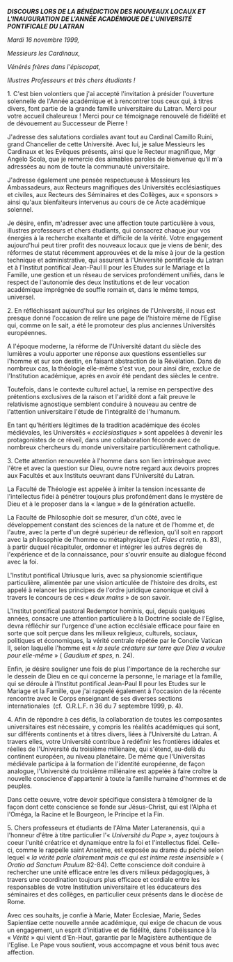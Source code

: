 ***DISCOURS LORS DE LA BÉNÉDICTION DES NOUVEAUX LOCAUX ET L'INAUGURATION DE L'ANNÉE ACADÉMIQUE DE L'UNIVERSITÉ PONTIFICALE DU LATRAN***

*Mardi 16 novembre 1999,*

*Messieurs les Cardinaux,*

*Vénérés frères dans l'épiscopat,*

*Illustres Professeurs et très chers étudiants !*

1. C'est bien volontiers que j'ai accepté l'invitation à présider l'ouverture solennelle de l'Année académique et à rencontrer tous ceux qui, à titres divers, font partie de la grande famille universitaire du Latran. Merci pour votre accueil chaleureux ! Merci pour ce témoignage renouvelé de fidélité et de dévouement au Successeur de Pierre !

J'adresse des salutations cordiales avant tout au Cardinal Camillo Ruini, grand Chancelier de cette Université. Avec lui, je salue Messieurs les Cardinaux et les Evêques présents, ainsi que le Recteur magnifique, Mgr Angelo Scola, que je remercie des aimables paroles de bienvenue qu'il m'a adressées au nom de toute la communauté universitaire.

J'adresse également une pensée respectueuse à Messieurs les Ambassadeurs, aux Recteurs magnifiques des Universités ecclésiastiques et civiles, aux Recteurs des Séminaires et des Collèges, aux « sponsors » ainsi qu'aux bienfaiteurs intervenus au cours de ce Acte académique solennel.

Je désire, enfin, m'adresser avec une affection toute particulière à vous, illustres professeurs et chers étudiants, qui consacrez chaque jour vos énergies à la recherche exaltante et difficile de la vérité. Votre engagement aujourd'hui peut tirer profit des nouveaux locaux que je viens de bénir, des réformes de statut récemment approuvées et de la mise à jour de la gestion technique et administrative, qui assurent à l'Université pontificale du Latran et à l'Institut pontifical Jean-Paul II pour les Etudes sur le Mariage et la Famille, une gestion et un réseau de services profondément unifiés, dans le respect de l'autonomie des deux Institutions et de leur vocation académique imprégnée de souffle romain et, dans le même temps, universel.

2. En réfléchissant aujourd'hui sur les origines de l'Université, il nous est presque donné l'occasion de relire une page de l'histoire même de l'Eglise qui, comme on le sait, a été le promoteur des plus anciennes Universités européennes.

A l'époque moderne, la réforme de l'Université datant du siècle des lumières a voulu apporter une réponse aux questions essentielles sur l'homme et sur son destin, en faisant abstraction de la Révélation. Dans de nombreux cas, la théologie elle-même s'est vue, pour ainsi dire, exclue de l'Institution académique, après en avoir été pendant des siècles le centre.

Toutefois, dans le contexte culturel actuel, la remise en perspective des prétentions exclusives de la raison et l'aridité dont a fait preuve le relativisme agnostique semblent conduire à nouveau au centre de l'attention universitaire l'étude de l'intégralité de l'humanum.

En tant qu'héritiers légitimes de la tradition académique des écoles médiévales, les Universités « *ecclésiastiques* » sont appelées à devenir les protagonistes de ce réveil, dans une collaboration féconde avec de nombreux chercheurs du monde universitaire particulièrement catholique.

3. Cette attention renouvelée à l'homme dans son lien intrinsèque avec l'être et avec la question sur Dieu, ouvre notre regard aux devoirs propres aux Facultés et aux Instituts oeuvrant dans l'Université du Latran.

La Faculté de Théologie est appelée à imiter la tension incessante de l'intellectus fidei à pénétrer toujours plus profondément dans le mystère de Dieu et à le proposer dans la « langue » de la génération actuelle.

La Faculté de Philosophie doit se mesurer, d'un côté, avec le développement constant des sciences de la nature et de l'homme et, de l'autre, avec la perte d'un degré supérieur de réflexion, qu'il soit en rapport avec la philosophie de l'homme ou métaphysique (cf. *Fides et ratio*, n. 83), à partir duquel récapituler, ordonner et intégrer les autres degrés de l'expérience et de la connaissance, pour s'ouvrir ensuite au dialogue fécond avec la foi.

L'Institut pontifical Utriusque Iuris, avec sa physionomie scientifique particulière, alimentée par une vision articulée de l'histoire des droits, est appelé à relancer les principes de l'ordre juridique canonique et civil à travers le concours de ces « *deux mains* » de son savoir.

L'Institut pontifical pastoral Redemptor hominis, qui, depuis quelques années, consacre une attention particulière à la Doctrine sociale de l'Eglise, devra réfléchir sur l'urgence d'une action ecclésiale efficace pour faire en sorte que soit perçue dans les milieux religieux, culturels, sociaux, politiques et économiques, la vérité centrale répétée par le Concile Vatican II, selon laquelle l'homme est « *la seule créature sur terre que Dieu a voulue pour elle-même* » ( *Gaudium et spes*, n. 24).

Enfin, je désire souligner une fois de plus l'importance de la recherche sur le dessein de Dieu en ce qui concerne la personne, le mariage et la famille, qui se déroule à l'Institut pontifical Jean-Paul II pour les Etudes sur le Mariage et la Famille, que j'ai rappelé également à l'occasion de la récente rencontre avec le Corps enseignant de ses diverses sections  internationales  (cf.  O.R.L.F. n 36 du 7 septembre 1999, p. 4).

4. Afin de répondre à ces défis, la collaboration de toutes les composantes universitaires est nécessaire, y compris les réalités académiques qui sont, sur différents continents et à titres divers, liées à l'Université du Latran. A travers elles, votre Université contribue à redéfinir les frontières idéales et réelles de l'Université du troisième millénaire, qui s'étend, au-delà du continent européen, au niveau planétaire. De même que l'Universitas médiévale participa à la formation de l'identité européenne, de façon analogue, l'Université du troisième millénaire est appelée à faire croître la nouvelle conscience d'appartenir à toute la famille humaine d'hommes et de peuples.

Dans cette oeuvre, votre devoir spécifique consistera à témoigner de la façon dont cette conscience se fonde sur Jésus-Christ, qui est l'Alpha et l'Oméga, la Racine et le Bourgeon, le Principe et la Fin.

5. Chers professeurs et étudiants de l'Alma Mater Lateranensis, qui a l'honneur d'être à titre particulier l'« *Université du Pape* », ayez toujours à coeur l'unité créatrice et dynamique entre la foi et l'intellectus fidei. Celle-ci, comme le rappelle saint Anselme, est exposée au drame du péché selon lequel « *la vérité parle clairement mais ce qui est intime reste insensible* » ( *Oratio ad Sanctum Paulum* 82-84). Cette conscience doit conduire à rechercher une unité efficace entre les divers milieux pédagogiques, à travers une coordination toujours plus efficace et cordiale entre les responsables de votre Institution universitaire et les éducateurs des séminaires et des collèges, en particulier ceux présents dans le diocèse de Rome.

Avec ces souhaits, je confie à Marie, Mater Ecclesiae, Marie, Sedes Sapientiae cette nouvelle année académique, qui exige de chacun de vous un engagement, un esprit d'initiative et de fidélité, dans l'obéissance à la « *Vérité* » qui vient d'En-Haut, garantie par le Magistère authentique de l'Eglise. Le Pape vous soutient, vous accompagne et vous bénit tous avec affection.